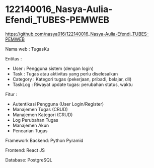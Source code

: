 # 122140016_Nasya-Aulia-Efendi_TUBES-PEMWEB

https://github.com/nasya016/122140016_Nasya-Aulia-Efendi_TUBES-PEMWEB 

Nama web : TugasKu

Entitas : 
- User	: Pengguna sistem (dengan login)
- Task : Tugas atau aktivitas yang perlu diselesaikan
- Category : Kategori tugas (pekerjaan, pribadi, belajar, dll)
- TaskLog : Riwayat update tugas: perubahan status, waktu
  
Fitur : 
- Autentikasi Pengguna (User Login/Register)
- Manajemen Tugas (CRUD)
- Manajemen Kategori (CRUD)
- Log Perubahan Tugas 
- Manajemen Akun
- Pencarian Tugas 

Framework Backend: Python Pyramid

Frontend: React JS

Database: PostgreSQL
